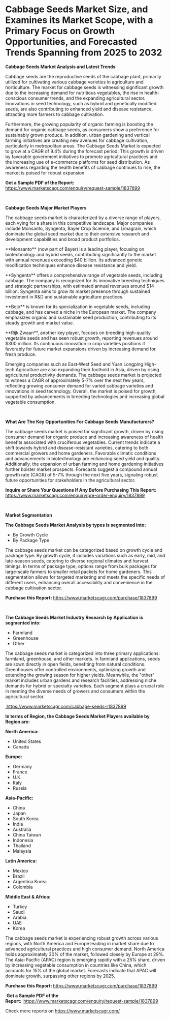 <p><h1>Cabbage Seeds Market Size, and Examines its Market Scope, with a Primary Focus on Growth Opportunities, and Forecasted Trends Spanning from 2025 to 2032</h1></p><p><strong>Cabbage Seeds Market Analysis and Latest Trends</strong></p>
<p><p>Cabbage seeds are the reproductive seeds of the cabbage plant, primarily utilized for cultivating various cabbage varieties in agriculture and horticulture. The market for cabbage seeds is witnessing significant growth due to the increasing demand for nutritious vegetables, the rise in health-conscious consumer trends, and the expanding agricultural sector. Innovations in seed technology, such as hybrid and genetically modified seeds, are also contributing to enhanced yield and disease resistance, attracting more farmers to cabbage cultivation.</p><p>Furthermore, the growing popularity of organic farming is boosting the demand for organic cabbage seeds, as consumers show a preference for sustainably grown produce. In addition, urban gardening and vertical farming initiatives are creating new avenues for cabbage cultivation, particularly in metropolitan areas. The Cabbage Seeds Market is expected to grow at a CAGR of 9.4% during the forecast period. This growth is driven by favorable government initiatives to promote agricultural practices and the increasing use of e-commerce platforms for seed distribution. As awareness regarding the health benefits of cabbage continues to rise, the market is poised for robust expansion.</p></p>
<p><strong>Get a Sample PDF of the Report:&nbsp;</strong> <a href="https://www.marketscagr.com/enquiry/request-sample/1837899?utm_campaign=3019&utm_medium=2&utm_source=Github&utm_content=ia&utm_term=30032025&utm_id=cabbage-seeds">https://www.marketscagr.com/enquiry/request-sample/1837899</a></p>
<p>&nbsp;</p>
<p><strong>Cabbage Seeds Major Market Players</strong></p>
<p><p>The cabbage seeds market is characterized by a diverse range of players, each vying for a share in this competitive landscape. Major companies include Monsanto, Syngenta, Bayer Crop Science, and Limagrain, which dominate the global seed market due to their extensive research and development capabilities and broad product portfolios.</p><p>**Monsanto** (now part of Bayer) is a leading player, focusing on biotechnology and hybrid seeds, contributing significantly to the market with annual revenues exceeding $40 billion. Its advanced genetic modification techniques enhance disease resistance and yield.</p><p>**Syngenta** offers a comprehensive range of vegetable seeds, including cabbage. The company is recognized for its innovative breeding techniques and strategic partnerships, with estimated annual revenues around $14 billion. Syngenta aims to grow its market presence through sustained investment in R&D and sustainable agriculture practices.</p><p>**Bejo** is known for its specialization in vegetable seeds, including cabbage, and has carved a niche in the European market. The company emphasizes organic and sustainable seed production, contributing to its steady growth and market value. </p><p>**Rijk Zwaan**, another key player, focuses on breeding high-quality vegetable seeds and has seen robust growth, reporting revenues around $300 million. Its continuous innovation in crop varieties positions it favorably for future market expansions driven by increasing demand for fresh produce.</p><p>Emerging companies such as East-West Seed and Yuan Longping High-tech Agriculture are also expanding their foothold in Asia, driven by rising agricultural productivity demands. The cabbage seeds market is projected to witness a CAGR of approximately 5-7% over the next few years, reflecting growing consumer demand for varied cabbage varieties and innovations in seed technology. Overall, the market is poised for growth, supported by advancements in breeding technologies and increasing global vegetable consumption.</p></p>
<p>&nbsp;</p>
<p><strong>What Are The Key Opportunities For Cabbage Seeds Manufacturers?</strong></p>
<p><p>The cabbage seeds market is poised for significant growth, driven by rising consumer demand for organic produce and increasing awareness of health benefits associated with cruciferous vegetables. Current trends indicate a shift towards hybrid and disease-resistant varieties, catering to both commercial growers and home gardeners. Favorable climatic conditions and advancements in biotechnology are enhancing seed yield and quality. Additionally, the expansion of urban farming and home gardening initiatives further bolster market prospects. Forecasts suggest a compound annual growth rate (CAGR) of 5-7% through the next five years, signaling robust future opportunities for stakeholders in the agricultural sector.</p></p>
<p><strong>Inquire or Share Your Questions If Any Before Purchasing This Report:</strong> <a href="https://www.marketscagr.com/enquiry/pre-order-enquiry/1837899?utm_campaign=3019&utm_medium=2&utm_source=Github&utm_content=ia&utm_term=30032025&utm_id=cabbage-seeds">https://www.marketscagr.com/enquiry/pre-order-enquiry/1837899</a></p>
<p>&nbsp;</p>
<p><strong>Market Segmentation</strong></p>
<p><strong>The Cabbage Seeds Market Analysis by types is segmented into:</strong></p>
<p><ul><li>By Growth Cycle</li><li>By Package Type</li></ul></p>
<p><p>The cabbage seeds market can be categorized based on growth cycle and package type. By growth cycle, it includes variations such as early, mid, and late-season seeds, catering to diverse regional climates and harvest timings. In terms of package type, options range from bulk packages for large-scale farmers to smaller retail packets for home gardeners. This segmentation allows for targeted marketing and meets the specific needs of different users, enhancing overall accessibility and convenience in the cabbage cultivation sector.</p></p>
<p><strong>Purchase this Report:&nbsp;</strong><a href="https://www.marketscagr.com/purchase/1837899?utm_campaign=3019&utm_medium=2&utm_source=Github&utm_content=ia&utm_term=30032025&utm_id=cabbage-seeds">https://www.marketscagr.com/purchase/1837899</a></p>
<p>&nbsp;</p>
<p><strong>The Cabbage Seeds Market Industry Research by Application is segmented into:</strong></p>
<p><ul><li>Farmland</li><li>Greenhouse</li><li>Other</li></ul></p>
<p><p>The cabbage seeds market is categorized into three primary applications: farmland, greenhouse, and other markets. In farmland applications, seeds are sown directly in open fields, benefiting from natural conditions. Greenhouses offer controlled environments, optimizing growth and extending the growing season for higher yields. Meanwhile, the "other" market includes urban gardens and research facilities, addressing niche demands for hybrid or specialty varieties. Each segment plays a crucial role in meeting the diverse needs of growers and consumers within the agricultural sector.</p></p>
<p><a href="https://www.marketscagr.com/cabbage-seeds-r1837899?utm_campaign=3019&utm_medium=2&utm_source=Github&utm_content=ia&utm_term=30032025&utm_id=cabbage-seeds">&nbsp;https://www.marketscagr.com/cabbage-seeds-r1837899</a></p>
<p><strong>In terms of Region, the Cabbage Seeds Market Players available by Region are:</strong></p>
<p>
    <p> <strong> North America: </strong>
        <ul>
            <li>United States</li>
            <li>Canada</li>
        </ul>
        </p> 
    <p> <strong> Europe: </strong>
        <ul>
            <li>Germany</li>
            <li>France</li>
            <li>U.K.</li>
            <li>Italy</li>
            <li>Russia</li>
        </ul>
        </p> 
    <p> <strong> Asia-Pacific: </strong>
        <ul>
            <li>China</li>
            <li>Japan</li>
            <li>South Korea</li>
            <li>India</li>
            <li>Australia</li>
            <li>China Taiwan</li>
            <li>Indonesia</li>
            <li>Thailand</li>
            <li>Malaysia</li>
        </ul>
        </p> 
    <p> <strong> Latin America: </strong>
        <ul>
            <li>Mexico</li>
            <li>Brazil</li>
            <li>Argentina Korea</li>
            <li>Colombia</li>
        </ul>
        </p> 
    <p> <strong> Middle East & Africa: </strong>
        <ul>
            <li>Turkey</li>
            <li>Saudi</li>
            <li>Arabia</li>
            <li>UAE</li>
            <li>Korea</li>
        </ul>
    </p>
    </p>
<p><p>The cabbage seeds market is experiencing robust growth across various regions, with North America and Europe leading in market share due to advanced agricultural practices and high consumer demand. North America holds approximately 30% of the market, followed closely by Europe at 29%. The Asia-Pacific (APAC) region is emerging rapidly with a 25% share, driven by increasing vegetable consumption in countries like China, which accounts for 15% of the global market. Forecasts indicate that APAC will dominate growth, surpassing other regions by 2025.</p></p>
<p><strong>Purchase this Report: </strong><a href="https://www.marketscagr.com/purchase/1837899?utm_campaign=3019&utm_medium=2&utm_source=Github&utm_content=ia&utm_term=30032025&utm_id=cabbage-seeds">https://www.marketscagr.com/purchase/1837899</a></p>
<p>&nbsp;<strong>Get a Sample PDF of the Report:&nbsp;&nbsp;</strong><a href="https://www.marketscagr.com/enquiry/request-sample/1837899?utm_campaign=3019&utm_medium=2&utm_source=Github&utm_content=ia&utm_term=30032025&utm_id=cabbage-seeds">https://www.marketscagr.com/enquiry/request-sample/1837899</a></p>
<p><strong></strong></p>
<p>Check more reports on <a href="https://www.marketscagr.com/?utm_campaign=3019&utm_medium=2&utm_source=Github&utm_content=ia&utm_term=30032025&utm_id=cabbage-seeds">https://www.marketscagr.com/</a></p>